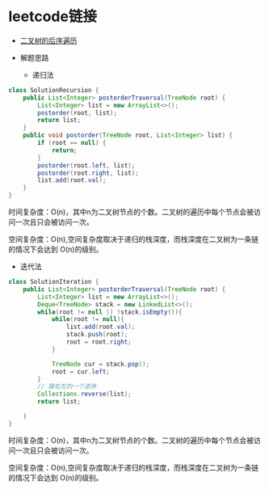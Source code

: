 # leetcode链接

- [二叉树的后序遍历](https://leetcode-cn.com/problems/binary-tree-postorder-traversal/)

- 解题思路
    * 递归法
```java
class SolutionRecursion {
    public List<Integer> postorderTraversal(TreeNode root) {
        List<Integer> list = new ArrayList<>();
        postorder(root, list);
        return list;
    }
    public void postorder(TreeNode root, List<Integer> list) {
        if (root == null) {
            return;
        }
        postorder(root.left, list);
        postorder(root.right, list);
        list.add(root.val);
    }
}
```

时间复杂度：O(n)，其中n为二叉树节点的个数。二叉树的遍历中每个节点会被访问一次且只会被访问一次。

空间复杂度：O(n),空间复杂度取决于递归的栈深度，而栈深度在二叉树为一条链的情况下会达到 O(n)的级别。

  * 迭代法
```java
class SolutionIteration {
    public List<Integer> postorderTraversal(TreeNode root) {
        List<Integer> list = new ArrayList<>();
        Deque<TreeNode> stack = new LinkedList<>();
        while(root != null || !stack.isEmpty()){
            while(root != null){
                list.add(root.val);
                stack.push(root);
                root = root.right;
            }

            TreeNode cur = stack.pop();
            root = cur.left;
        }
        // 跟右左的一个逆序
        Collections.reverse(list);
        return list;

    }
}
```
时间复杂度：O(n)，其中n为二叉树节点的个数。二叉树的遍历中每个节点会被访问一次且只会被访问一次。

空间复杂度：O(n),空间复杂度取决于递归的栈深度，而栈深度在二叉树为一条链的情况下会达到 O(n)的级别。

